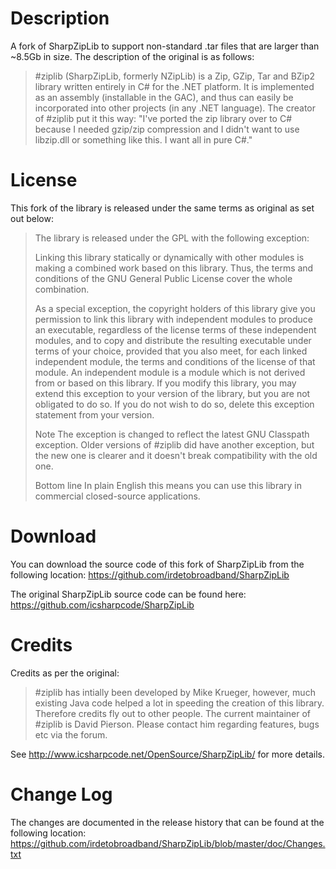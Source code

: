 # Description #

A fork of SharpZipLib to support non-standard .tar files that are larger than ~8.5Gb in size.  The description of the original is as follows:

> \#ziplib (SharpZipLib, formerly NZipLib) is a Zip, GZip, Tar and BZip2 library written entirely in C\# for the .NET platform. It is implemented as an assembly (installable in the GAC), and thus can easily be incorporated into other projects (in any .NET language). The creator of \#ziplib put it this way: "I've ported the zip library over to C\# because I needed gzip/zip compression and I didn't want to use libzip.dll or something like this. I want all in pure C\#."

# License #

This fork of the library is released under the same terms as original as set out below:

> The library is released under the GPL with the following exception:
> 
> Linking this library statically or dynamically with other modules is making a combined work based on this library. Thus, the terms and conditions of the GNU General Public License cover the whole combination.
> 
> As a special exception, the copyright holders of this library give you permission to link this library with independent modules to produce an executable, regardless of the license terms of these independent modules, and to copy and distribute the resulting executable under terms of your choice, provided that you also meet, for each linked independent module, the terms and conditions of the license of that module. An independent module is a module which is not derived from or based on this library. If you modify this library, you may extend this exception to your version of the library, but you are not obligated to do so. If you do not wish to do so, delete this exception statement from your version.
> 
> Note The exception is changed to reflect the latest GNU Classpath exception. Older versions of \#ziplib did have another exception, but the new one is clearer and it doesn't break compatibility with the old one.
>
> Bottom line In plain English this means you can use this library in commercial closed-source applications.

# Download #

You can download the source code of this fork of SharpZipLib from the following location:
https://github.com/irdetobroadband/SharpZipLib

The original SharpZipLib source code can be found here: 
https://github.com/icsharpcode/SharpZipLib

# Credits #

Credits as per the original:

> \#ziplib has intially been developed by Mike Krueger, however, much existing Java code helped a lot in speeding the creation of this library. Therefore credits fly out to other people.
> The current maintainer of \#ziplib is David Pierson. Please contact him regarding features, bugs etc via the forum.

See http://www.icsharpcode.net/OpenSource/SharpZipLib/ for more details.

# Change Log #

The changes are documented in the release history that can be found at the following location:
https://github.com/irdetobroadband/SharpZipLib/blob/master/doc/Changes.txt